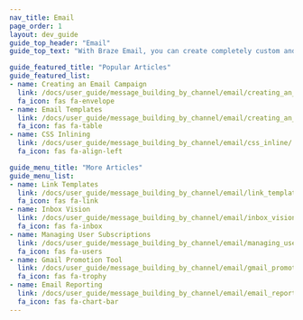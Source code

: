 ```yaml
---
nav_title: Email
page_order: 1
layout: dev_guide
guide_top_header: "Email"
guide_top_text: "With Braze Email, you can create completely custom and personalized email messages in either Campaigns or Canvas that will grab your user's attention fast. Check out the articles below to learn more."

guide_featured_title: "Popular Articles"
guide_featured_list:
- name: Creating an Email Campaign
  link: /docs/user_guide/message_building_by_channel/email/creating_an_email_campaign/
  fa_icon: fas fa-envelope
- name: Email Templates
  link: /docs/user_guide/message_building_by_channel/email/creating_an_email_template/
  fa_icon: fas fa-table
- name: CSS Inlining
  link: /docs/user_guide/message_building_by_channel/email/css_inline/
  fa_icon: fas fa-align-left

guide_menu_title: "More Articles"
guide_menu_list:
- name: Link Templates
  link: /docs/user_guide/message_building_by_channel/email/link_templates/
  fa_icon: fas fa-link
- name: Inbox Vision
  link: /docs/user_guide/message_building_by_channel/email/inbox_vision/
  fa_icon: fas fa-inbox
- name: Managing User Subscriptions
  link: /docs/user_guide/message_building_by_channel/email/managing_user_subscriptions/
  fa_icon: fas fa-users
- name: Gmail Promotion Tool
  link: /docs/user_guide/message_building_by_channel/email/gmail_promotions_tab/
  fa_icon: fas fa-trophy
- name: Email Reporting
  link: /docs/user_guide/message_building_by_channel/email/email_reporting/
  fa_icon: fas fa-chart-bar
---
```

